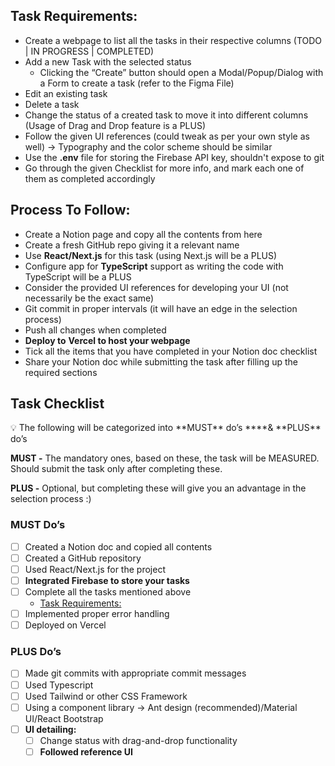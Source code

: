 ## Task Requirements:

- Create a webpage to list all the tasks in their respective columns (TODO | IN PROGRESS | COMPLETED)
- Add a new Task with the selected status
    - Clicking the “Create” button should open a Modal/Popup/Dialog with a Form to create a task (refer to the Figma File)
- Edit an existing task
- Delete a task
- Change the status of a created task to move it into different columns (Usage of Drag and Drop feature is a PLUS)
- Follow the given UI references (could tweak as per your own style as well) → Typography and the color scheme should be similar
- Use the **.env** file for storing the Firebase API key, shouldn't expose to git
- Go through the given Checklist for more info, and mark each one of them as completed accordingly

## Process To Follow:

- Create a Notion page and copy all the contents from here
- Create a fresh GitHub repo giving it a relevant name
- Use **React/Next.js** for this task (using Next.js will be a PLUS)
- Configure app for **TypeScript** support as writing the code with TypeScript will be a PLUS
- Consider the provided UI references for developing your UI (not necessarily be the exact same)
- Git commit in proper intervals (it will have an edge in the selection process)
- Push all changes when completed
- **Deploy to** **Vercel to host your webpage**
- Tick all the items that you have completed in your Notion doc checklist
- Share your Notion doc while submitting the task after filling up the required sections

## Task Checklist

<aside>
💡 The following will be categorized into **MUST** do’s ****& **PLUS** do’s

**MUST -** The mandatory ones, based on these, the task will be MEASURED. Should submit the task only after completing these.

**PLUS  -** Optional, but completing these will give you an advantage in the selection process :)

</aside>

### MUST Do’s

- [ ]  Created a Notion doc and copied all contents
- [ ]  Created a GitHub repository
- [ ]  Used React/Next.js for the project
- [ ]  **Integrated Firebase to store your tasks**
- [ ]  Complete all the tasks mentioned above
    - [Task Requirements:](https://www.notion.so/Task-Requirements-68b8771fec25437bb02c49ac50e31f1b?pvs=21)
- [ ]  Implemented proper error handling
- [ ]  Deployed on Vercel

### PLUS Do’s

- [ ]  Made git commits with appropriate commit messages
- [ ]  Used Typescript
- [ ]  Used Tailwind or other CSS Framework
- [ ]  Using a component library → Ant design (recommended)/Material UI/React Bootstrap
- [ ]  **UI detailing:**
    - [ ]  Change status with drag-and-drop functionality
    - [ ]  **Followed reference UI**
